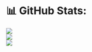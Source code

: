 # 📊 GitHub Stats:
![](https://github-readme-stats.vercel.app/api?username=antamayo1&theme=dark&hide_border=false&include_all_commits=false&count_private=true)<br/>
![](https://github-readme-streak-stats.herokuapp.com/?user=antamayo1&theme=dark&hide_border=false)<br/>
![](https://github-readme-stats.vercel.app/api/top-langs/?username=antamayo1&theme=dark&hide_border=false&include_all_commits=false&count_private=true&layout=compact)
